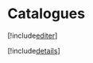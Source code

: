 # Catalogues

[!include[editer](catalogues.editer.autogen.md)]

[!include[details](catalogues.details.autogen.md)]


















































